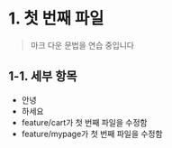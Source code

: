 # 1. 첫 번째 파일
> 마크 다운 문법을 연습 중입니다

## 1-1. 세부 항목
* 안녕
* 하세요
* feature/cart가 첫 번째 파일을 수정함
* feature/mypage가 첫 번째 파일을 수정함